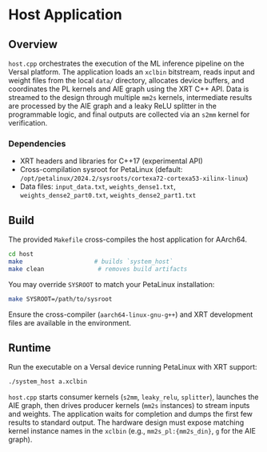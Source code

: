 # Host Application

## Overview
`host.cpp` orchestrates the execution of the ML inference pipeline on the Versal platform. The application loads an `xclbin` bitstream, reads input and weight files from the local `data/` directory, allocates device buffers, and coordinates the PL kernels and AIE graph using the XRT C++ API. Data is streamed to the design through multiple `mm2s` kernels, intermediate results are processed by the AIE graph and a leaky ReLU splitter in the programmable logic, and final outputs are collected via an `s2mm` kernel for verification.

### Dependencies
- XRT headers and libraries for C++17 (experimental API)
- Cross-compilation sysroot for PetaLinux (default: `/opt/petalinux/2024.2/sysroots/cortexa72-cortexa53-xilinx-linux`)
- Data files: `input_data.txt`, `weights_dense1.txt`, `weights_dense2_part0.txt`, `weights_dense2_part1.txt`

## Build
The provided `Makefile` cross-compiles the host application for AArch64.

```bash
cd host
make                    # builds `system_host`
make clean               # removes build artifacts
```

You may override `SYSROOT` to match your PetaLinux installation:

```bash
make SYSROOT=/path/to/sysroot
```

Ensure the cross-compiler (`aarch64-linux-gnu-g++`) and XRT development files are available in the environment.

## Runtime
Run the executable on a Versal device running PetaLinux with XRT support:

```bash
./system_host a.xclbin
```

`host.cpp` starts consumer kernels (`s2mm`, `leaky_relu`, `splitter`), launches the AIE graph, then drives producer kernels (`mm2s` instances) to stream inputs and weights. The application waits for completion and dumps the first few results to standard output. The hardware design must expose matching kernel instance names in the `xclbin` (e.g., `mm2s_pl:{mm2s_din}`, `g` for the AIE graph).